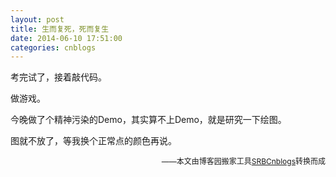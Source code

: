 ```yaml
---
layout: post
title: 生而复死，死而复生
date: 2014-06-10 17:51:00
categories: cnblogs
---
```


<p>考完试了，接着敲代码。</p>
<p>做游戏。</p>
<p>今晚做了个精神污染的Demo，其实算不上Demo，就是研究一下绘图。</p>
<p>图就不放了，等我换个正常点的颜色再说。</p>

<p align=right><span style="font-size: 12px">——本文由博客园搬家工具<a href="https://github.com/mlxy/SRBCnblogs">SRBCnblogs</a>转换而成</span></p>